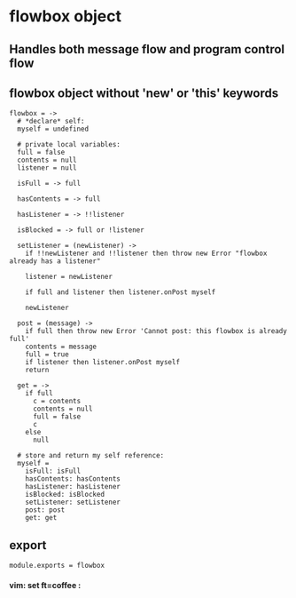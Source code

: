 # flowbox object

## Handles both message flow and program control flow

## flowbox object without 'new' or 'this' keywords

    flowbox = ->
      # *declare* self:
      myself = undefined

      # private local variables:
      full = false
      contents = null
      listener = null

      isFull = -> full

      hasContents = -> full

      hasListener = -> !!listener

      isBlocked = -> full or !listener

      setListener = (newListener) ->
        if !!newListener and !!listener then throw new Error "flowbox already has a listener"

        listener = newListener

        if full and listener then listener.onPost myself

        newListener

      post = (message) ->
        if full then throw new Error 'Cannot post: this flowbox is already full'
        contents = message
        full = true
        if listener then listener.onPost myself
        return

      get = ->
        if full
          c = contents
          contents = null
          full = false
          c
        else
          null

      # store and return my self reference:
      myself =
        isFull: isFull
        hasContents: hasContents
        hasListener: hasListener
        isBlocked: isBlocked
        setListener: setListener
        post: post
        get: get

## export

    module.exports = flowbox

#### vim: set ft=coffee :

